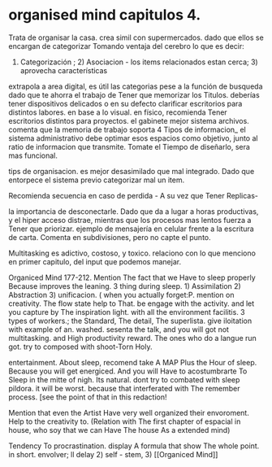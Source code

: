 # organised mind capitulos 4.

Trata de organisar la casa. crea simil con supermercados. dado que ellos se encargan de categorizar Tomando ventaja del cerebro lo que es decir:
1) Categorización ; 2) Asociacion - los items relacionados estan cerca; 3) aprovecha características

extrapola a area digital, es útil las categorias pese a la función de busqueda dado que te ahorra el trabajo de Tener que memorizar los Titulos. deberías tener dispositivos delicados o en su defecto clarificar escritorios para distintos labores. en base a lo visual.
en físico, recomienda Tener escritorios distintos para proyectos. el gabinete mejor sistema archivos.
comenta que la memoria de trabajo soporta 4 Tipos de informacion_ el sistema administrativo debe optimar esos espacios como
objetivo, junto al ratio de informacion que transmite. Tomate el Tiempo de diseñarlo, sera mas funcional.

tips de organisacion. es mejor desasimilado que mal integrado. Dado que entorpece el sistema previo categorizar mal un item.

Recomienda secuencia en caso de perdida - A su vez que Tener Replicas-

la importancia de desconectarle. Dado que da a lugar a horas productivas, y el hiper acceso distrae, mientras que los procesos
mas lentos fuerza a Tener que priorizar. ejemplo de mensajería en celular frente a la escritura de carta. Comenta en subdivisiones, pero no capte el punto.

Multitasking es adictivo, costoso, y toxico. relaciono con lo que menciono en primer capitulo, del input que podemos
manejar.

Organiced Mind 177-212.
Mention The fact that we Have to sleep properly Because improves the leaning. 3 thing during sleep. 1) Assimilation 2) Abstraction 3) unificacion. ( when you actually forget:P.
mention on creativity. The flow state help to That.
be engage with the activity. and let you capture by The inspiration light. with all the environment facilitis. 3 types of workers.; the Standard, The detail, The superlista. give iloitation with example of an. washed. sesenta the talk, and you will got not multitasking. and High productivity reward. The ones who do a langue run got. try to composed with shoot-Torn Holy.

entertainment. About sleep, recomend take A MAP Plus the Hour of sleep. Because you will get energiced. And you will Have to acostumbrarte To Sleep in the mitte of nigh. Its natural. dont try to combated with sleep pildora. it will be worst. because that interferated with The
remember process. [see the point of that in this redaction!

Mention that even the Artist Have very well organized their envoroment. Help to the creativity to. (Relation with The first chapter of espacial in house, who
soy that we can Have The house As a extended mind)

Tendency To procrastination. display A formula that show
The whole point. in short. envolver; ll delay 2) self - stem, 3)
[[Organiced Mind]]